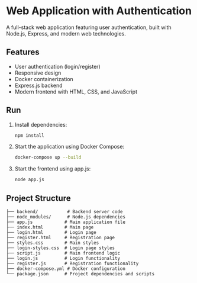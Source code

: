 # Web Application with Authentication

A full-stack web application featuring user authentication, built with Node.js, Express, and modern web technologies.

## Features

- User authentication (login/register)
- Responsive design
- Docker containerization
- Express.js backend
- Modern frontend with HTML, CSS, and JavaScript

## Run

1. Install dependencies:
   ```bash
   npm install
   ```

2. Start the application using Docker Compose:
   ```bash
   docker-compose up --build
   ```

3. Start the frontend using app.js:
   ```bash
   node app.js
   ```

## Project Structure

```
├── backend/           # Backend server code
├── node_modules/      # Node.js dependencies
├── app.js            # Main application file
├── index.html        # Main page
├── login.html        # Login page
├── register.html     # Registration page
├── styles.css        # Main styles
├── login-styles.css  # Login page styles
├── script.js         # Main frontend logic
├── login.js          # Login functionality
├── register.js       # Registration functionality
├── docker-compose.yml # Docker configuration
└── package.json      # Project dependencies and scripts
```
